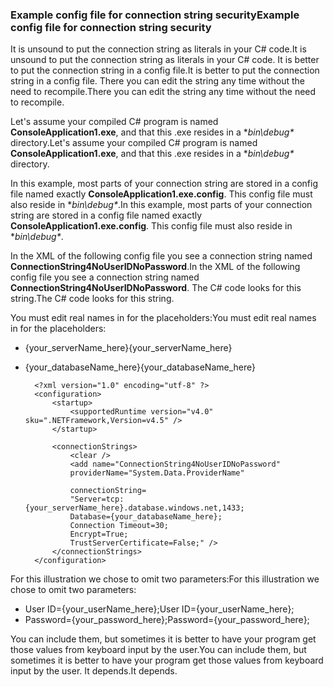
<!--
includes/sql-database-include-connection-string-40-config.md

Latest Freshness check:  2015-09-04 , GeneMi.

## Connection string
-->


### <a name="example-config-file-for-connection-string-security"></a><span data-ttu-id="e756c-101">Example config file for connection string security</span><span class="sxs-lookup"><span data-stu-id="e756c-101">Example config file for connection string security</span></span>
<span data-ttu-id="e756c-102">It is unsound to put the connection string as literals in your C# code.</span><span class="sxs-lookup"><span data-stu-id="e756c-102">It is unsound to put the connection string as literals in your C# code.</span></span> <span data-ttu-id="e756c-103">It is better to put the connection string in a config file.</span><span class="sxs-lookup"><span data-stu-id="e756c-103">It is better to put the connection string in a config file.</span></span> <span data-ttu-id="e756c-104">There you can edit the string any time without the need to recompile.</span><span class="sxs-lookup"><span data-stu-id="e756c-104">There you can edit the string any time without the need to recompile.</span></span>

<span data-ttu-id="e756c-105">Let's assume your compiled C# program is named **ConsoleApplication1.exe**, and that this .exe resides in a \**bin\debug\** directory.</span><span class="sxs-lookup"><span data-stu-id="e756c-105">Let's assume your compiled C# program is named **ConsoleApplication1.exe**, and that this .exe resides in a \**bin\debug\** directory.</span></span>

<span data-ttu-id="e756c-106">In this example, most parts of your connection string are stored in a config file named exactly **ConsoleApplication1.exe.config**. This config file must also reside in \**bin\debug\**.</span><span class="sxs-lookup"><span data-stu-id="e756c-106">In this example, most parts of your connection string are stored in a config file named exactly **ConsoleApplication1.exe.config**. This config file must also reside in \**bin\debug\**.</span></span>

<span data-ttu-id="e756c-107">In the XML of the following config file you see a connection string named **ConnectionString4NoUserIDNoPassword**.</span><span class="sxs-lookup"><span data-stu-id="e756c-107">In the XML of the following config file you see a connection string named **ConnectionString4NoUserIDNoPassword**.</span></span> <span data-ttu-id="e756c-108">The C# code looks for this string.</span><span class="sxs-lookup"><span data-stu-id="e756c-108">The C# code looks for this string.</span></span>

<span data-ttu-id="e756c-109">You must edit real names in for the placeholders:</span><span class="sxs-lookup"><span data-stu-id="e756c-109">You must edit real names in for the placeholders:</span></span>

* <span data-ttu-id="e756c-110">{your_serverName_here}</span><span class="sxs-lookup"><span data-stu-id="e756c-110">{your_serverName_here}</span></span>
* <span data-ttu-id="e756c-111">{your_databaseName_here}</span><span class="sxs-lookup"><span data-stu-id="e756c-111">{your_databaseName_here}</span></span>

        <?xml version="1.0" encoding="utf-8" ?>
        <configuration>
            <startup> 
                <supportedRuntime version="v4.0" sku=".NETFramework,Version=v4.5" />
            </startup>

            <connectionStrings>
                <clear />
                <add name="ConnectionString4NoUserIDNoPassword"
                providerName="System.Data.ProviderName"

                connectionString=
                "Server=tcp:{your_serverName_here}.database.windows.net,1433;
                Database={your_databaseName_here};
                Connection Timeout=30;
                Encrypt=True;
                TrustServerCertificate=False;" />
            </connectionStrings>
        </configuration>



<span data-ttu-id="e756c-112">For this illustration we chose to omit two parameters:</span><span class="sxs-lookup"><span data-stu-id="e756c-112">For this illustration we chose to omit two parameters:</span></span>

* <span data-ttu-id="e756c-113">User ID={your_userName_here};</span><span class="sxs-lookup"><span data-stu-id="e756c-113">User ID={your_userName_here};</span></span>
* <span data-ttu-id="e756c-114">Password={your_password_here};</span><span class="sxs-lookup"><span data-stu-id="e756c-114">Password={your_password_here};</span></span>

<span data-ttu-id="e756c-115">You can include them, but sometimes it is better to have your program get those values from keyboard input by the user.</span><span class="sxs-lookup"><span data-stu-id="e756c-115">You can include them, but sometimes it is better to have your program get those values from keyboard input by the user.</span></span> <span data-ttu-id="e756c-116">It depends.</span><span class="sxs-lookup"><span data-stu-id="e756c-116">It depends.</span></span>

<!--
These three includes/ files are a sequenced set, but you can pick and choose:

includes/sql-database-include-connection-string-20-portalshots.md
includes/sql-database-include-connection-string-30-compare.md
includes/sql-database-include-connection-string-40-config.md
-->
